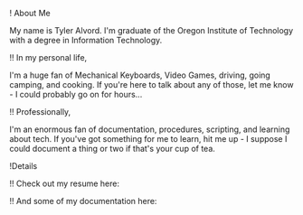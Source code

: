 
<!---
tyler-alvord/tyler-alvord is a ✨ special ✨ repository because its `README.md` (this file) appears on your GitHub profile.
You can click the Preview link to take a look at your changes.
--->
! About Me

My name is Tyler Alvord. I'm graduate of the Oregon Institute of Technology with a degree in Information Technology. 

!! In my personal life,

I'm a huge fan of Mechanical Keyboards, Video Games, driving, going camping, and cooking. If you're here to talk about any of those, let me know - I could probably go on for hours...

!! Professionally,

I'm an enormous fan of documentation, procedures, scripting, and learning about tech. If you've got something for me to learn, hit me up - I suppose I could document a thing or two if that's your cup of tea. 



!Details

!! Check out my resume here:

!! And some of my documentation here:


